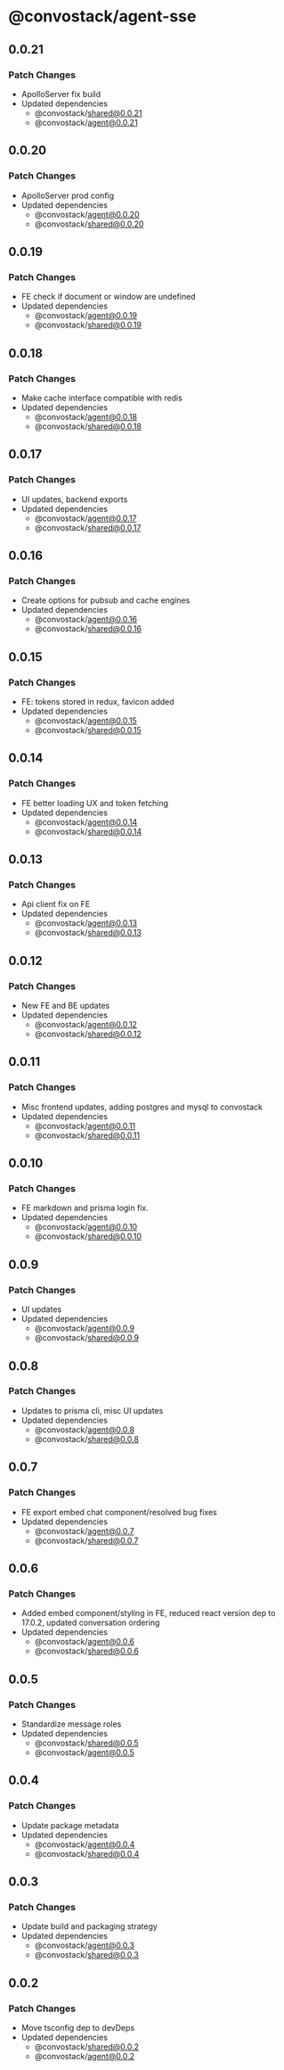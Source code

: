 # @convostack/agent-sse

## 0.0.21

### Patch Changes

- ApolloServer fix build
- Updated dependencies
  - @convostack/shared@0.0.21
  - @convostack/agent@0.0.21

## 0.0.20

### Patch Changes

- ApolloServer prod config
- Updated dependencies
  - @convostack/agent@0.0.20
  - @convostack/shared@0.0.20

## 0.0.19

### Patch Changes

- FE check if document or window are undefined
- Updated dependencies
  - @convostack/agent@0.0.19
  - @convostack/shared@0.0.19

## 0.0.18

### Patch Changes

- Make cache interface compatible with redis
- Updated dependencies
  - @convostack/agent@0.0.18
  - @convostack/shared@0.0.18

## 0.0.17

### Patch Changes

- UI updates, backend exports
- Updated dependencies
  - @convostack/agent@0.0.17
  - @convostack/shared@0.0.17

## 0.0.16

### Patch Changes

- Create options for pubsub and cache engines
- Updated dependencies
  - @convostack/agent@0.0.16
  - @convostack/shared@0.0.16

## 0.0.15

### Patch Changes

- FE: tokens stored in redux, favicon added
- Updated dependencies
  - @convostack/agent@0.0.15
  - @convostack/shared@0.0.15

## 0.0.14

### Patch Changes

- FE better loading UX and token fetching
- Updated dependencies
  - @convostack/agent@0.0.14
  - @convostack/shared@0.0.14

## 0.0.13

### Patch Changes

- Api client fix on FE
- Updated dependencies
  - @convostack/agent@0.0.13
  - @convostack/shared@0.0.13

## 0.0.12

### Patch Changes

- New FE and BE updates
- Updated dependencies
  - @convostack/agent@0.0.12
  - @convostack/shared@0.0.12

## 0.0.11

### Patch Changes

- Misc frontend updates, adding postgres and mysql to convostack
- Updated dependencies
  - @convostack/agent@0.0.11
  - @convostack/shared@0.0.11

## 0.0.10

### Patch Changes

- FE markdown and prisma login fix.
- Updated dependencies
  - @convostack/agent@0.0.10
  - @convostack/shared@0.0.10

## 0.0.9

### Patch Changes

- UI updates
- Updated dependencies
  - @convostack/agent@0.0.9
  - @convostack/shared@0.0.9

## 0.0.8

### Patch Changes

- Updates to prisma cli, misc UI updates
- Updated dependencies
  - @convostack/agent@0.0.8
  - @convostack/shared@0.0.8

## 0.0.7

### Patch Changes

- FE export embed chat component/resolved bug fixes
- Updated dependencies
  - @convostack/agent@0.0.7
  - @convostack/shared@0.0.7

## 0.0.6

### Patch Changes

- Added embed component/styling in FE, reduced react version dep to 17.0.2, updated conversation ordering
- Updated dependencies
  - @convostack/agent@0.0.6
  - @convostack/shared@0.0.6

## 0.0.5

### Patch Changes

- Standardize message roles
- Updated dependencies
  - @convostack/shared@0.0.5
  - @convostack/agent@0.0.5

## 0.0.4

### Patch Changes

- Update package metadata
- Updated dependencies
  - @convostack/agent@0.0.4
  - @convostack/shared@0.0.4

## 0.0.3

### Patch Changes

- Update build and packaging strategy
- Updated dependencies
  - @convostack/agent@0.0.3
  - @convostack/shared@0.0.3

## 0.0.2

### Patch Changes

- Move tsconfig dep to devDeps
- Updated dependencies
  - @convostack/shared@0.0.2
  - @convostack/agent@0.0.2
